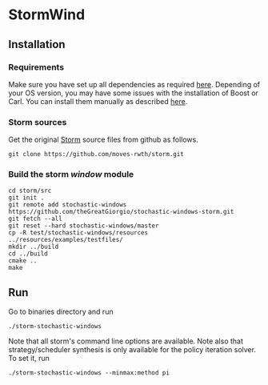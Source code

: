 # StormWind 
## Installation
### Requirements
Make sure you have set up all dependencies as required [here](http://www.stormchecker.org/documentation/installation/requirements.html).
Depending of your OS version, you may have some issues with the installation of Boost or Carl.
You can install them manually as described [here](http://www.stormchecker.org/documentation/installation/manual-configuration.html).
### Storm sources
Get the original [Storm](http://www.stormchecker.org/index.html) source files from github as follows.
```
git clone https://github.com/moves-rwth/storm.git
```
### Build the storm *window* module
```
cd storm/src
git init .
git remote add stochastic-windows https://github.com/theGreatGiorgio/stochastic-windows-storm.git
git fetch --all
git reset --hard stochastic-windows/master
cp -R test/stochastic-windows/resources ../resources/examples/testfiles/
mkdir ../build
cd ../build
cmake ..
make
```

## Run
Go to binaries directory and run
```
./storm-stochastic-windows
```
Note that all storm's command line options are available.
Note also that strategy/scheduler synthesis is only available for the policy iteration solver.
To set it, run
```
./storm-stochastic-windows --minmax:method pi
```
